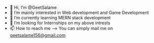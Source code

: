 - 👋 Hi, I’m @GeetSalame
- 👀 I’m mainly interested in Web development and Game Development
- 🌱 I’m currently learning MERN stack development
- 💞️ I’m looking for Internships on my above intrests
- 📫 How to reach me --> You can simply mail me on geetsalame156@gmail.com

<!---
GeetSalame/GeetSalame is a ✨ special ✨ repository because its `README.md` (this file) appears on your GitHub profile.
You can click the Preview link to take a look at your changes.
--->
